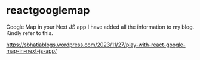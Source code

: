 # reactgooglemap
Google Map in your Next JS app
I have added all the information to my blog. Kindly refer to this. 

https://sbhatiablogs.wordpress.com/2023/11/27/play-with-react-google-map-in-next-js-app/
